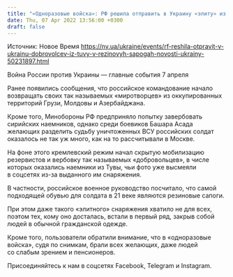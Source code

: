 ```yaml
---
title: "«Одноразовые войска»: РФ решила отправить в Украину «элиту» из Тувы в резиновых сапогах"
date: Thu, 07 Apr 2022 13:56:00 +0300
draft: false
---
```

Источник: Новое Время https://nv.ua/ukraine/events/rf-reshila-otpravit-v-ukrainu-dobrovolcev-iz-tuvy-v-rezinovyh-sapogah-novosti-ukrainy-50231897.html


Война России против Украины — главные события 7 апреля

Ранее появились сообщения, что российское командование начало возвращать своих так называемых «миротворцев» из оккупированных территорий Грузи, Молдовы и Азербайджана.

Кроме того, Минобороны РФ предприняло попытку завербовать сирийских наемников, однако среди боевиков Башара Асада желающих разделить судьбу уничтоженных ВСУ российских солдат оказалось не так уж много, как на то рассчитывали в Москве.

На фоне этого кремлевский режим начал скрытую мобилизацию резервистов и вербовку так называемых «добровольцев», в числе которых оказались наемники из Тувы, чьи фото уже высмеяли в соцсетях из-за выданного им снаряжения.

В частности, российское военное руководство посчитало, что самой подходящей обувью для солдата в 21 веке являются резиновые сапоги.

При этом даже такого «элитного» снаряжения хватило не для всех, поэтом тех, кому оно досталась, встали в первый ряд, закрыв собой людей в обычной гражданской одежде.

Кроме того, пользователи обратили внимание, что в «одноразовые войска», судя по снимкам, брали всех желающих, даже людей со слабым зрением и пенсионеров.

Присоединяйтесь к нам в соцсетях Facebook, Telegram и Instagram.
